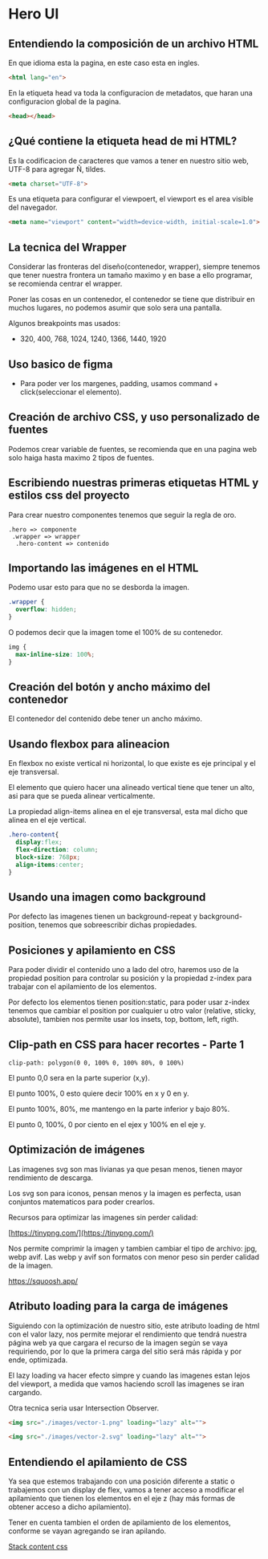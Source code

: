 # Hero UI

## Entendiendo la composición de un archivo HTML
En que idioma esta la pagina, en este caso esta en ingles.
```html
<html lang="en">
```

En la etiqueta head va toda la configuracion de metadatos, que haran una configuracion global de la pagina.
```html
<head></head>
```

## ¿Qué contiene la etiqueta head de mi HTML?
Es la codificacion de caracteres que vamos a tener en nuestro sitio web, UTF-8 para agregar  Ñ, tildes.
```html
<meta charset="UTF-8">
```

Es una etiqueta para configurar el viewpoert, el viewport es el area visible del navegador.
```html
<meta name="viewport" content="width=device-width, initial-scale=1.0">
```

## La tecnica del Wrapper
Considerar las fronteras del diseño(contenedor, wrapper), siempre tenemos que tener nuestra frontera un tamaño maximo y en base a ello programar, se recomienda centrar el wrapper.

Poner las cosas en  un contenedor, el contenedor se tiene que distribuir en muchos lugares, no podemos asumir que solo sera una pantalla.

Algunos breakpoints mas usados:
- 320, 400, 768, 1024, 1240, 1366, 1440, 1920


## Uso basico de figma
- Para poder ver los margenes, padding, usamos command + click(seleccionar el elemento).

## Creación de archivo CSS, y uso personalizado de fuentes
Podemos crear variable de fuentes, se recomienda que en una pagina web solo haiga hasta maximo 2 tipos de fuentes.

## Escribiendo nuestras primeras etiquetas HTML y estilos css del proyecto
Para crear nuestro componentes tenemos que seguir la regla de oro.
```
.hero => componente
 .wrapper => wrapper
  .hero-content => contenido
```

## Importando las imágenes en el HTML

Podemo usar esto para que no se desborda la imagen.

```css
.wrapper {
  overflow: hidden;
}
```
O podemos decir que la imagen tome el 100% de su contenedor.

```css
img {
  max-inline-size: 100%;
}
```

## Creación del botón y ancho máximo del contenedor
El contenedor del contenido debe tener un ancho máximo.

## Usando flexbox para alineacion
En flexbox no existe vertical ni horizontal, lo que existe es eje principal y el eje transversal.

El elemento que quiero hacer una alineado vertical tiene que tener un alto, asi para que se pueda alinear verticalmente.

La propiedad align-items alinea en el eje transversal, esta mal dicho que alinea en el eje vertical.

```css
.hero-content{
  display:flex;
  flex-direction: column;
  block-size: 768px;
  align-items:center;
}
```


## Usando una imagen como background
Por defecto las imagenes tienen un background-repeat y background-position, tenemos que sobreescribir dichas propiedades.

## Posiciones y apilamiento en CSS
Para poder dividir el contenido uno a lado del otro, haremos uso de la propiedad position para controlar su posición y la propiedad z-index para trabajar con el apilamiento de los elementos.

Por defecto los elementos tienen position:static, para poder usar z-index tenemos que cambiar el position por cualquier u otro valor (relative, sticky, absolute), tambien nos permite usar los insets, top, bottom, left, rigth.

## Clip-path en CSS para hacer recortes - Parte 1

<code>clip-path: polygon(0 0, 100% 0, 100% 80%, 0 100%)</code>

El punto 0,0 sera en la parte superior (x,y).

El punto 100%, 0 esto quiere decir 100% en x y 0 en y.

El punto 100%, 80%, me mantengo en la parte inferior y bajo 80%.

El punto 0, 100%, 0 por ciento en el ejex y 100% en el eje y.

## Optimización de imágenes

Las imagenes svg son mas livianas ya que pesan menos, tienen mayor rendimiento de descarga.

Los svg son para iconos, pensan menos y la imagen es perfecta, usan conjuntos matematicos para poder crearlos.

Recursos para optimizar las imagenes sin perder calidad:

[https://tinypng.com/](https://tinypng.com/)

Nos permite comprimir la imagen y tambien cambiar el tipo de archivo: jpg, webp avif. Las webp y avif son formatos con menor peso sin perder calidad de la imagen.

https://squoosh.app/

## Atributo loading para la carga de imágenes

Siguiendo con la optimización de nuestro sitio, este atributo loading de html con el valor lazy, nos permite mejorar el rendimiento que tendrá nuestra página web ya que cargara el recurso de la imagen según se vaya requiriendo, por lo que la primera carga del sitio será más rápida y por ende, optimizada.

El lazy loading va hacer efecto simpre y cuando las imagenes estan lejos del viewport, a medida que vamos haciendo scroll
las imagenes se iran cargando.

Otra tecnica seria usar Intersection Observer.

```html
<img src="./images/vector-1.png" loading="lazy" alt="">

<img src="./images/vector-2.svg" loading="lazy" alt="">
```

## Entendiendo el apilamiento de CSS
Ya sea que estemos trabajando con una posición diferente a static o trabajemos con un display de flex, vamos a tener acceso a modificar el apilamiento que tienen los elementos en el eje z (hay más formas de obtener acceso a dicho apilamiento).

Tener en cuenta tambien el orden de apilamiento de los elementos, conforme se vayan agregando se iran apilando.


[Stack content css](https://developer.mozilla.org/es/docs/Web/CSS/CSS_positioned_layout/Understanding_z-index/Stacking_context)
